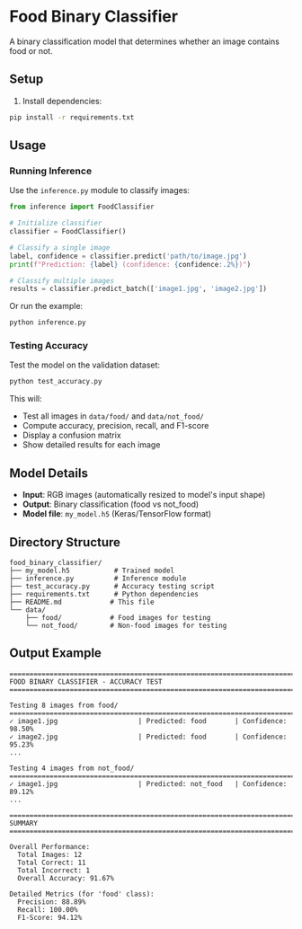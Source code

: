 # Food Binary Classifier

A binary classification model that determines whether an image contains food or not.

## Setup

1. Install dependencies:
```bash
pip install -r requirements.txt
```

## Usage

### Running Inference

Use the `inference.py` module to classify images:

```python
from inference import FoodClassifier

# Initialize classifier
classifier = FoodClassifier()

# Classify a single image
label, confidence = classifier.predict('path/to/image.jpg')
print(f"Prediction: {label} (confidence: {confidence:.2%})")

# Classify multiple images
results = classifier.predict_batch(['image1.jpg', 'image2.jpg'])
```

Or run the example:
```bash
python inference.py
```

### Testing Accuracy

Test the model on the validation dataset:

```bash
python test_accuracy.py
```

This will:
- Test all images in `data/food/` and `data/not_food/`
- Compute accuracy, precision, recall, and F1-score
- Display a confusion matrix
- Show detailed results for each image

## Model Details

- **Input**: RGB images (automatically resized to model's input shape)
- **Output**: Binary classification (food vs not_food)
- **Model file**: `my_model.h5` (Keras/TensorFlow format)

## Directory Structure

```
food_binary_classifier/
├── my_model.h5           # Trained model
├── inference.py          # Inference module
├── test_accuracy.py      # Accuracy testing script
├── requirements.txt      # Python dependencies
├── README.md            # This file
└── data/
    ├── food/            # Food images for testing
    └── not_food/        # Non-food images for testing
```

## Output Example

```
================================================================================
FOOD BINARY CLASSIFIER - ACCURACY TEST
================================================================================

Testing 8 images from food/
================================================================================
✓ image1.jpg                    | Predicted: food       | Confidence: 98.50%
✓ image2.jpg                    | Predicted: food       | Confidence: 95.23%
...

Testing 4 images from not_food/
================================================================================
✓ image1.jpg                    | Predicted: not_food   | Confidence: 89.12%
...

================================================================================
SUMMARY
================================================================================

Overall Performance:
  Total Images: 12
  Total Correct: 11
  Total Incorrect: 1
  Overall Accuracy: 91.67%

Detailed Metrics (for 'food' class):
  Precision: 88.89%
  Recall: 100.00%
  F1-Score: 94.12%
```

